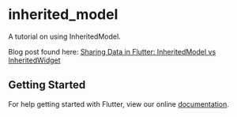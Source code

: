 # inherited_model

A tutorial on using InheritedModel.

Blog post found here: [Sharing Data in Flutter: InheritedModel vs InheritedWidget](https://flutter.institute/sharing-data-inheritedmodel-vs-inheritedwidget/)

## Getting Started

For help getting started with Flutter, view our online
[documentation](https://flutter.io/).
